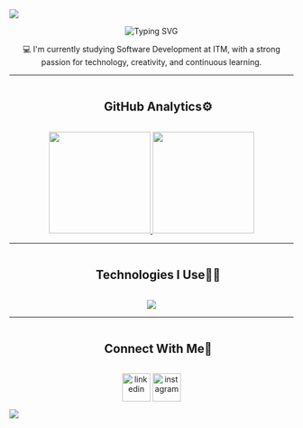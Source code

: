 <img src="https://user-images.githubusercontent.com/73097560/115834477-dbab4500-a447-11eb-908a-139a6edaec5c.gif">
<p align="center">
  <img src="https://readme-typing-svg.demolab.com?font=Fira+Code&size=40&duration=2000&pause=1000&color=f172bc&center=true&vCenter=true&width=800&lines=Hi%2C+I'm+Mariana+%F0%9F%91%8B" alt="Typing SVG" />
</p>

<p align="center">
  💻 I'm currently studying Software Development at ITM, with a strong passion for technology, creativity, and continuous learning.
</p>

---

<div id="user-content-toc">
  <ul align="center">
    <summary><h2 style="display: inline-block">GitHub Analytics⚙️</h2></summary>
  </ul>
</div>

<p align="center">
<a href="https://github.com/bymarium">
  <img height="180em" src="https://github-readme-stats-eight-theta.vercel.app/api?username=bymarium&show_icons=true&theme=omni&include_all_commits=true&count_private=true"/>
  <img height="180em" src="https://github-readme-stats-eight-theta.vercel.app/api/top-langs/?username=bymarium&layout=compact&langs_count=8&theme=omni"/>
</a>
</p>

---

<div id="user-content-toc">
  <ul align="center">
    <summary><h2 style="display: inline-block">Technologies I Use👩‍💻</h2></summary>
  </ul>
</div>

<p align="center">
  <a href="https://skillicons.dev">
    <img src="https://skillicons.dev/icons?i=java,spring,angular,html,css,sass,js,ts,mysql,mongodb,dotnet,vscode,visualstudio,postman,git,github&perline=8" />
  </a>
</p>

---

<div id="user-content-toc">
  <ul align="center">
    <summary><h2 style="display: inline-block">Connect With Me🤝</h2></summary>
  </ul>
</div>

<p align="center">
<a href="https://www.linkedin.com/in/mariana-usuga-mejia-687a1829b" target="blank"><img align="center" src="https://user-images.githubusercontent.com/88904952/234979284-68c11d7f-1acc-4f0c-ac78-044e1037d7b0.png" alt="linkedin" height="50" width="50" /></a>
<a href="https://www.instagram.com/bymarium/" target="blank"><img align="center" src="https://user-images.githubusercontent.com/88904952/234981169-2dd1e58f-4b7e-468c-8213-034ba62156c3.png" alt="instagram" height="50" width="50" /></a>
</p>

<img src="https://user-images.githubusercontent.com/73097560/115834477-dbab4500-a447-11eb-908a-139a6edaec5c.gif">
